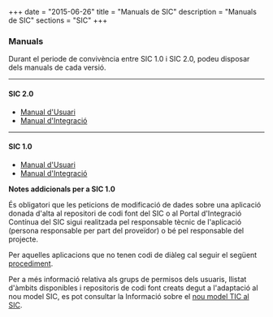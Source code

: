 +++
date        = "2015-06-26"
title       = "Manuals de SIC"
description = "Manuals de SIC"
sections    = "SIC"
+++

### Manuals

Durant el periode de convivència entre SIC 1.0 i SIC 2.0, podeu disposar dels manuals de cada versió.

_____


#### SIC 2.0
- [Manual d'Usuari](/related/sic/2.0/manual-usuari.pdf)
- [Manual d'Integració](/related/sic/2.0/manual-integracio.pdf)

____


#### SIC 1.0
- [Manual d'Usuari](/related/sic/manual-usuari.pdf)
- [Manual d'Integració](/related/sic/manual-integracio.pdf)


**Notes addicionals per a SIC 1.0**

És obligatori que les peticions de modificació de dades sobre una aplicació donada d'alta al repositori de codi font del SIC o al Portal d'Integració Contínua del SIC sigui realitzada pel responsable tècnic de l'aplicació (persona responsable per part del proveïdor) o bé pel responsable del projecte.

Per aquelles aplicacions que no tenen codi de diàleg cal seguir el següent [procediment](/sic-related/procediment).

Per a més informació relativa als grups de permisos dels usuaris, llistat d'àmbits disponibles i repositoris de codi font creats degut a l'adaptació al nou model SIC, es pot consultar la Informació sobre el [nou model TIC al SIC](/sic-related/nou-model-tic).


